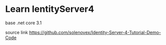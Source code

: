 # Learn IentityServer4

base .net core 3.1

source link <https://github.com/solenovex/Identity-Server-4-Tutorial-Demo-Code>

